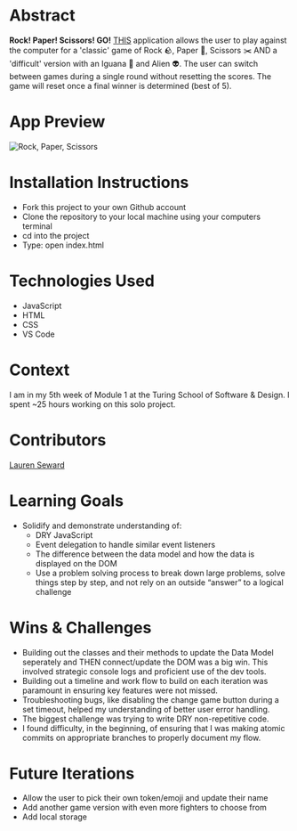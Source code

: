 # Abstract
**Rock! Paper! Scissors! GO!** [THIS](https://lseward0421.github.io/rockPaperScissors/) application allows the user to play against the computer for a 'classic' game of Rock 🪨, Paper 📝, Scissors ✂️ AND a 'difficult' version with an Iguana 🦎 and Alien 👽. The user can switch between games during a single round without resetting the scores. The game will reset once a final winner is determined (best of 5). 

# App Preview 
![Rock, Paper, Scissors](https://media.giphy.com/media/xCZQHevwr3gqE16a13/giphy.gif)

# Installation Instructions
- Fork this project to your own Github account
- Clone the repository to your local machine using your computers terminal
- cd into the project
- Type: open index.html

# Technologies Used
- JavaScript
- HTML
- CSS
- VS Code

# Context
I am in my 5th week of Module 1 at the Turing School of Software & Design. I spent ~25 hours working on this solo project. 

# Contributors
[Lauren Seward](https://github.com/LSeward0421)

# Learning Goals
- Solidify and demonstrate understanding of:
  - DRY JavaScript
  - Event delegation to handle similar event listeners
  - The difference between the data model and how the data is displayed on the DOM
  - Use a problem solving process to break down large problems, solve things step by step, and not rely on an outside “answer” to a logical challenge

# Wins & Challenges
  - Building out the classes and their methods to update the Data Model seperately and THEN connect/update the DOM was a big win. This involved strategic console logs and proficient use of the dev tools. 
  - Building out a timeline and work flow to build on each iteration was paramount in ensuring key features were not missed. 
  - Troubleshooting bugs, like disabling the change game button during a set timeout, helped my understanding of better user error handling. 
  - The biggest challenge was trying to write DRY non-repetitive code.
  - I found difficulty, in the beginning, of ensuring that I was making atomic commits on appropriate branches to properly document my flow. 

  # Future Iterations
  - Allow the user to pick their own token/emoji and update their name
  - Add another game version with even more fighters to choose from
  - Add local storage
